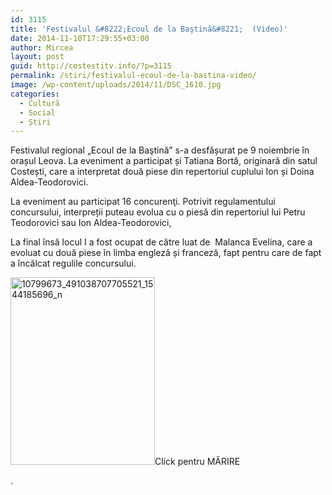 ```yaml
---
id: 3115
title: 'Festivalul &#8222;Ecoul de la Baştină&#8221;  (Video)'
date: 2014-11-10T17:29:55+03:00
author: Mircea
layout: post
guid: http://costestitv.info/?p=3115
permalink: /stiri/festivalul-ecoul-de-la-bastina-video/
image: /wp-content/uploads/2014/11/DSC_1610.jpg
categories:
  - Cultură
  - Social
  - Știri
---
```

Festivalul regional &#8222;Ecoul de la Baştină&#8221; s-a desfășurat pe 9 noiembrie în orașul Leova. La eveniment a participat și Tatiana Bortă, originară din satul Costești, care a interpretat două piese din repertoriul cuplului Ion și Doina Aldea-Teodorovici. <!--more-->

La eveniment au participat 16 concurenţi. Potrivit regulamentului concursului, interpreții puteau evolua cu o piesă din repertoriul lui Petru Teodorovici sau Ion Aldea-Teodorovici,

La final însă locul I a fost ocupat de către luat de  Malanca Evelina, care a evoluat cu două piese în limba engleză și franceză, fapt pentru care de fapt a încălcat regulile concursului.

[<img class="alignnone size-medium wp-image-3117" src="http://costestitv.info/wp-content/uploads/2014/11/10799673_491038707705521_1544185696_n-231x300.jpg" alt="10799673_491038707705521_1544185696_n" width="231" height="300" srcset="http://costestitv.ddev.local/wp-content/uploads/2014/11/10799673_491038707705521_1544185696_n-231x300.jpg 231w, http://costestitv.ddev.local/wp-content/uploads/2014/11/10799673_491038707705521_1544185696_n.jpg 742w" sizes="(max-width: 231px) 100vw, 231px" />](http://costestitv.info/wp-content/uploads/2014/11/10799673_491038707705521_1544185696_n.jpg)Click pentru MĂRIRE

.
